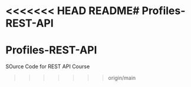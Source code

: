 <<<<<<< HEAD
README# Profiles-REST-API
=======
# Profiles-REST-API
SOurce Code for  REST API Course
>>>>>>> origin/main
